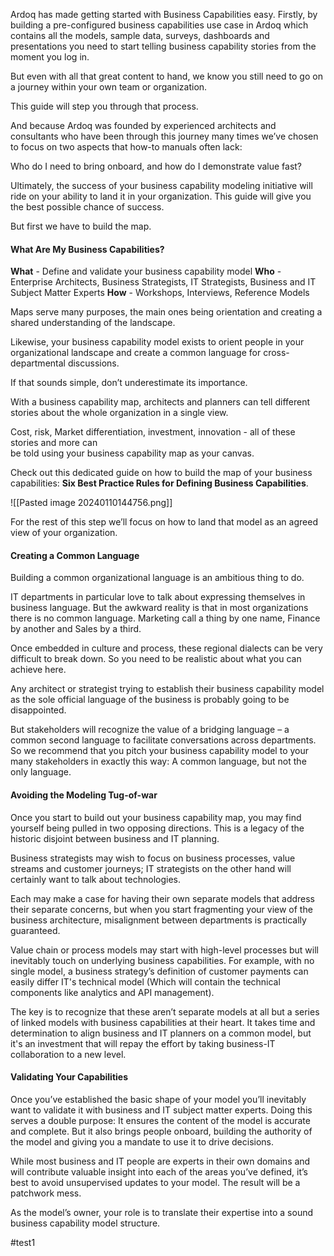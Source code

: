 Ardoq has made getting started with Business Capabilities easy. Firstly, by building a pre-configured business capabilities use case in Ardoq which contains all the models, sample data, surveys, dashboards and presentations you need to start telling business capability stories from the moment you log in.

But even with all that great content to hand, we know you still need to go on a journey within your own team or organization.

This guide will step you through that process.

And because Ardoq was founded by experienced architects and consultants who have been through this journey many times we’ve chosen to focus on two aspects that how-to manuals often lack:

Who do I need to bring onboard, and how do I demonstrate value fast?

Ultimately, the success of your business capability modeling initiative will ride on your ability to land it in your organization. This guide will give you the best possible chance of success.

But first we have to build the map.

#### What Are My Business Capabilities?

**What** - Define and validate your business capability model
**Who** - Enterprise Architects, Business Strategists, IT Strategists, Business and IT Subject Matter Experts
**How** - Workshops, Interviews, Reference Models

Maps serve many purposes, the main ones being orientation and creating a shared understanding of the landscape.

Likewise, your business capability model exists to orient people in your organizational landscape and create a common language for cross-departmental discussions.

If that sounds simple, don’t underestimate its importance.

With a business capability map, architects and planners can tell different stories about the whole organization in a single view.

Cost, risk, Market differentiation, investment, innovation - all of these stories and more can  
be told using your business capability map as your canvas.

Check out this dedicated guide on how to build the map of your business capabilities: **Six Best Practice Rules for Defining Business Capabilities**.

![[Pasted image 20240110144756.png]]

For the rest of this step we’ll focus on how to land that model as an agreed view of your organization.

#### Creating a Common Language

Building a common organizational language is an ambitious thing to do.

IT departments in particular love to talk about expressing themselves in business language. But the awkward reality is that in most organizations there is no common language. Marketing call a thing by one name, Finance by another and Sales by a third.

Once embedded in culture and process, these regional dialects can be very difficult to break down. So you need to be realistic about what you can achieve here.

Any architect or strategist trying to establish their business capability model as the sole official language of the business is probably going to be disappointed.

But stakeholders will recognize the value of a bridging language – a common second language to facilitate conversations across departments. So we recommend that you pitch your business capability model to your many stakeholders in exactly this way: A common language, but not the only language.

#### Avoiding the Modeling Tug-of-war

Once you start to build out your business capability map, you may find yourself being pulled in two opposing directions. This is a legacy of the historic disjoint between business and IT planning.

Business strategists may wish to focus on business processes, value streams and customer journeys; IT strategists on the other hand will certainly want to talk about technologies.

Each may make a case for having their own separate models that address their separate concerns, but when you start fragmenting your view of the business architecture, misalignment between departments is practically guaranteed.

Value chain or process models may start with high-level processes but will inevitably touch on underlying business capabilities. For example, with no single model, a business strategy’s definition of customer payments can easily differ IT's technical model (Which will contain the technical components like analytics and API management).

The key is to recognize that these aren’t separate models at all but a series of linked models with business capabilities at their heart. It takes time and determination to align business and IT planners on a common model, but it's an investment that will repay the effort by taking business-IT collaboration to a new level.

#### Validating Your Capabilities
Once you’ve established the basic shape of your model you’ll inevitably want to validate it with business and IT subject matter experts. Doing this serves a double purpose: It ensures the content of the model is accurate and complete. But it also brings people onboard, building the authority of the model and giving you a mandate to use it to drive decisions.

While most business and IT people are experts in their own domains and will contribute valuable insight into each of the areas you’ve defined, it’s best to avoid unsupervised updates to your model. The result will be a patchwork mess.

As the model’s owner, your role is to translate their expertise into a sound business capability model structure.


#test1 
